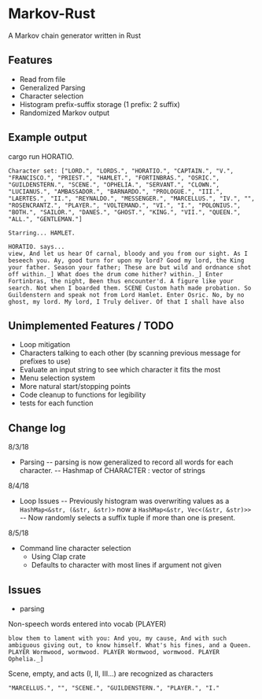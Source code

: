 # Markov-Rust
A Markov chain generator written in Rust

## Features
- Read from file
- Generalized Parsing
- Character selection
- Histogram prefix-suffix storage (1 prefix: 2 suffix)
- Randomized Markov output

## Example output
cargo run HORATIO.
```
Character set: ["LORD.", "LORDS.", "HORATIO.", "CAPTAIN.", "V.", "FRANCISCO.", "PRIEST.", "HAMLET.", "FORTINBRAS.", "OSRIC.", "GUILDENSTERN.", "SCENE.", "OPHELIA.", "SERVANT.", "CLOWN.", "LUCIANUS.", "AMBASSADOR.", "BARNARDO.", "PROLOGUE.", "III.", "LAERTES.", "II.", "REYNALDO.", "MESSENGER.", "MARCELLUS.", "IV.", "", "ROSENCRANTZ.", "PLAYER.", "VOLTEMAND.", "VI.", "I.", "POLONIUS.", "BOTH.", "SAILOR.", "DANES.", "GHOST.", "KING.", "VII.", "QUEEN.", "ALL.", "GENTLEMAN."]

Starring... HAMLET.

HORATIO. says...
view, And let us hear Of carnal, bloody and you from our sight. As I beseech you. Ay, good turn for upon my lord? Good my lord, the King your father. Season your father; These are but wild and ordnance shot off within._] What does the drum come hither? within._] Enter Fortinbras, the night, Been thus encounter'd. A figure like your search. Not when I boarded them. SCENE Custom hath made probation. So Guildenstern and speak not from Lord Hamlet. Enter Osric. No, by no ghost, my lord. My lord, I Truly deliver. Of that I shall have also
```

## Unimplemented Features / TODO
- Loop mitigation
- Characters talking to each other (by scanning previous message for prefixes to use)
- Evaluate an input string to see which character it fits the most
- Menu selection system
- More natural start/stopping points
- Code cleanup to functions for legibility
- tests for each function

## Change log

8/3/18
- Parsing
-- parsing is now generalized to record all words for each character.
-- Hashmap of CHARACTER : vector of strings


8/4/18
- Loop Issues
-- Previously histogram was overwriting values as a `HashMap<&str, (&str, &str)>`
  now a `HashMap<&str, Vec<(&str, &str)>>`
-- Now randomly selects a suffix tuple if more than one is present.


8/5/18
- Command line character selection
  - Using Clap crate
  - Defaults to character with most lines if argument not given


## Issues

- parsing

Non-speech words entered into vocab (PLAYER)
```
blow them to lament with you: And you, my cause, And with such ambiguous giving out, to know himself. What's his fines, and a Queen. PLAYER Wormwood, wormwood. PLAYER Wormwood, wormwood. PLAYER Ophelia._]
```

Scene, empty, and acts (I, II, III...) are recognized as characters
```
"MARCELLUS.", "", "SCENE.", "GUILDENSTERN.", "PLAYER.", "I."
```
